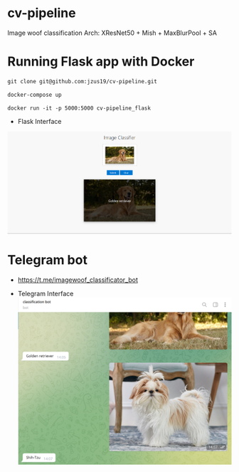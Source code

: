 # cv-pipeline
Image woof classification
Arch: XResNet50 + Mish + MaxBlurPool + SA

# Running Flask app with Docker #
``` 
git clone git@github.com:jzus19/cv-pipeline.git
```
```
docker-compose up
```
```
docker run -it -p 5000:5000 cv-pipeline_flask 
```

* Flask Interface 

![Flask](apps_interface/flask_interface.png)

# Telegram bot # 
* https://t.me/imagewoof_classificator_bot

* Telegram Interface
![TG](apps_interface/tg_interface.png)